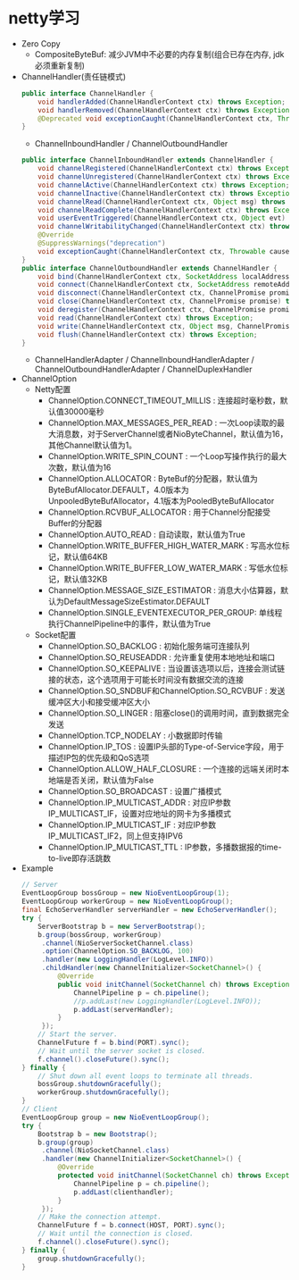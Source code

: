 # netty学习
- Zero Copy
    - CompositeByteBuf: 减少JVM中不必要的内存复制(组合已存在内存, jdk必须重新复制)
- ChannelHandler(责任链模式)
    ```java
    public interface ChannelHandler {
        void handlerAdded(ChannelHandlerContext ctx) throws Exception;
        void handlerRemoved(ChannelHandlerContext ctx) throws Exception;
        @Deprecated void exceptionCaught(ChannelHandlerContext ctx, Throwable cause) throws Exception;
    }
    ```
    - ChannelInboundHandler / ChannelOutboundHandler
    ```java
    public interface ChannelInboundHandler extends ChannelHandler {
        void channelRegistered(ChannelHandlerContext ctx) throws Exception;
        void channelUnregistered(ChannelHandlerContext ctx) throws Exception;
        void channelActive(ChannelHandlerContext ctx) throws Exception;
        void channelInactive(ChannelHandlerContext ctx) throws Exception;
        void channelRead(ChannelHandlerContext ctx, Object msg) throws Exception;
        void channelReadComplete(ChannelHandlerContext ctx) throws Exception;
        void userEventTriggered(ChannelHandlerContext ctx, Object evt) throws Exception;
        void channelWritabilityChanged(ChannelHandlerContext ctx) throws Exception;
        @Override
        @SuppressWarnings("deprecation")
        void exceptionCaught(ChannelHandlerContext ctx, Throwable cause) throws Exception;
    }
    public interface ChannelOutboundHandler extends ChannelHandler {
        void bind(ChannelHandlerContext ctx, SocketAddress localAddress, ChannelPromise promise) throws Exception;
        void connect(ChannelHandlerContext ctx, SocketAddress remoteAddress, SocketAddress localAddress, ChannelPromise promise) throws Exception;
        void disconnect(ChannelHandlerContext ctx, ChannelPromise promise) throws Exception;
        void close(ChannelHandlerContext ctx, ChannelPromise promise) throws Exception;
        void deregister(ChannelHandlerContext ctx, ChannelPromise promise) throws Exception;
        void read(ChannelHandlerContext ctx) throws Exception;
        void write(ChannelHandlerContext ctx, Object msg, ChannelPromise promise) throws Exception;
        void flush(ChannelHandlerContext ctx) throws Exception;
    }
    ```
    - ChannelHandlerAdapter / ChannelInboundHandlerAdapter / ChannelOutboundHandlerAdapter / ChannelDuplexHandler
- ChannelOption
    - Netty配置
        - ChannelOption.CONNECT_TIMEOUT_MILLIS : 连接超时毫秒数，默认值30000毫秒
        - ChannelOption.MAX_MESSAGES_PER_READ : 一次Loop读取的最大消息数，对于ServerChannel或者NioByteChannel，默认值为16，其他Channel默认值为1。
        - ChannelOption.WRITE_SPIN_COUNT : 一个Loop写操作执行的最大次数，默认值为16
        - ChannelOption.ALLOCATOR : ByteBuf的分配器，默认值为ByteBufAllocator.DEFAULT，4.0版本为UnpooledByteBufAllocator，4.1版本为PooledByteBufAllocator
        - ChannelOption.RCVBUF_ALLOCATOR : 用于Channel分配接受Buffer的分配器
        - ChannelOption.AUTO_READ : 自动读取，默认值为True
        - ChannelOption.WRITE_BUFFER_HIGH_WATER_MARK : 写高水位标记，默认值64KB
        - ChannelOption.WRITE_BUFFER_LOW_WATER_MARK : 写低水位标记，默认值32KB
        - ChannelOption.MESSAGE_SIZE_ESTIMATOR : 消息大小估算器，默认为DefaultMessageSizeEstimator.DEFAULT
        - ChannelOption.SINGLE_EVENTEXECUTOR_PER_GROUP: 单线程执行ChannelPipeline中的事件，默认值为True
    - Socket配置
        - ChannelOption.SO_BACKLOG : 初始化服务端可连接队列
        - ChannelOption.SO_REUSEADDR : 允许重复使用本地地址和端口
        - ChannelOption.SO_KEEPALIVE : 当设置该选项以后，连接会测试链接的状态，这个选项用于可能长时间没有数据交流的连接
        - ChannelOption.SO_SNDBUF和ChannelOption.SO_RCVBUF : 发送缓冲区大小和接受缓冲区大小
        - ChannelOption.SO_LINGER : 阻塞close()的调用时间，直到数据完全发送
        - ChannelOption.TCP_NODELAY : 小数据即时传输
        - ChannelOption.IP_TOS : 设置IP头部的Type-of-Service字段，用于描述IP包的优先级和QoS选项
        - ChannelOption.ALLOW_HALF_CLOSURE : 一个连接的远端关闭时本地端是否关闭，默认值为False
        - ChannelOption.SO_BROADCAST : 设置广播模式
        - ChannelOption.IP_MULTICAST_ADDR : 对应IP参数IP_MULTICAST_IF，设置对应地址的网卡为多播模式
        - ChannelOption.IP_MULTICAST_IF : 对应IP参数IP_MULTICAST_IF2，同上但支持IPV6
        - ChannelOption.IP_MULTICAST_TTL : IP参数，多播数据报的time-to-live即存活跳数
- Example
    ```java
    // Server
    EventLoopGroup bossGroup = new NioEventLoopGroup(1);
    EventLoopGroup workerGroup = new NioEventLoopGroup();
    final EchoServerHandler serverHandler = new EchoServerHandler();
    try {
        ServerBootstrap b = new ServerBootstrap();
        b.group(bossGroup, workerGroup)
         .channel(NioServerSocketChannel.class)
         .option(ChannelOption.SO_BACKLOG, 100)
         .handler(new LoggingHandler(LogLevel.INFO))
         .childHandler(new ChannelInitializer<SocketChannel>() {
             @Override
             public void initChannel(SocketChannel ch) throws Exception {
                 ChannelPipeline p = ch.pipeline();
                 //p.addLast(new LoggingHandler(LogLevel.INFO));
                 p.addLast(serverHandler);
             }
         });
        // Start the server.
        ChannelFuture f = b.bind(PORT).sync();
        // Wait until the server socket is closed.
        f.channel().closeFuture().sync();
    } finally {
        // Shut down all event loops to terminate all threads.
        bossGroup.shutdownGracefully();
        workerGroup.shutdownGracefully();
    }
    // Client
    EventLoopGroup group = new NioEventLoopGroup();
    try {
        Bootstrap b = new Bootstrap();
        b.group(group)
         .channel(NioSocketChannel.class)
         .handler(new ChannelInitializer<SocketChannel>() {
             @Override
             protected void initChannel(SocketChannel ch) throws Exception {
                 ChannelPipeline p = ch.pipeline();
                 p.addLast(clienthandler);
             }
         });
        // Make the connection attempt.
        ChannelFuture f = b.connect(HOST, PORT).sync();
        // Wait until the connection is closed.
        f.channel().closeFuture().sync();
    } finally {
        group.shutdownGracefully();
    }
    ```